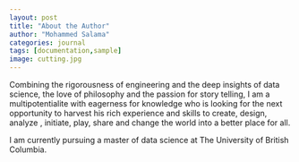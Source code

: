 ```yaml
---
layout: post
title: "About the Author"
author: "Mohammed Salama"
categories: journal
tags: [documentation,sample]
image: cutting.jpg
---
```


Combining the rigorousness of engineering and the deep insights of data science, the love of philosophy and the passion for story telling, I am a multipotentialite with eagerness for knowledge who is looking for the next opportunity to harvest his rich experience and skills to create, design, analyze , initiate, play, share and change the world into a better place for all.

I am currently pursuing a master of data science at The University of British Columbia.

